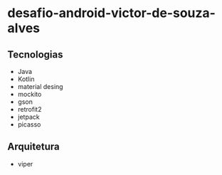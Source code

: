# desafio-android-victor-de-souza-alves

## Tecnologias
- Java
- Kotlin
- material desing
- mockito
- gson
- retrofit2
- jetpack
- picasso
## Arquitetura
- viper



